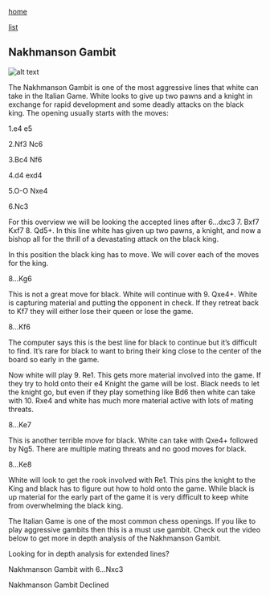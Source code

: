 [home](/zaliczeniowe1awww/)

[list](/zaliczeniowe1awww/list)

## Nakhmanson Gambit

![alt text](https://www.thechesswebsite.com/wp-content/uploads/2020/07/Nakhmanson-Gambit.png "Nakhmanson Gambit")


The Nakhmanson Gambit is one of the most aggressive lines that white can take in the Italian Game. White looks to give up two pawns and a knight in exchange for rapid development and some deadly attacks on the black king. The opening usually starts with the moves:

1.e4 e5

2.Nf3 Nc6

3.Bc4 Nf6

4.d4 exd4

5.O-O Nxe4

6.Nc3

For this overview we will be looking the accepted lines after 6…dxc3 7. Bxf7 Kxf7 8. Qd5+. In this line white has given up two pawns, a knight, and now a bishop all for the thrill of a devastating attack on the black king. 

In this position the black king has to move. We will cover each of the moves for the king. 

8…Kg6 

This is not a great move for black. White will continue with 9. Qxe4+. White is capturing material and putting the opponent in check. If they retreat back to Kf7 they will either lose their queen or lose the game. 

8…Kf6

The computer says this is the best line for black to continue but it’s difficult to find. It’s rare for black to want to bring their king close to the center of the board so early in the game. 

Now white will play 9. Re1. This gets more material involved into the game. If they try to hold onto their e4 Knight the game will be lost. Black needs to let the knight go, but even if they play something like Bd6 then white can take with 10. Rxe4 and white has much more material active with lots of mating threats. 

8…Ke7

This is another terrible move for black. White can take with Qxe4+ followed by Ng5. There are multiple mating threats and no good moves for black. 

8…Ke8

White will look to get the rook involved with Re1. This pins the knight to the King and black has to figure out how to hold onto the game. While black is up material for the early part of the game it is very difficult to keep white from overwhelming the black king.  



The Italian Game is one of the most common chess openings. If you like to play aggressive gambits then this is a must use gambit. Check out the video below to get more in depth analysis of the Nakhmanson Gambit. 









Looking for in depth analysis for extended lines?

















Nakhmanson Gambit with 6...Nxc3























Nakhmanson Gambit Declined

